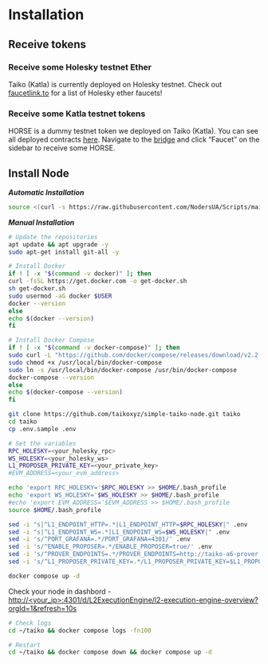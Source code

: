 # Installation

## Receive tokens <a href="#top" id="top"></a>

### Receive some Holesky testnet Ether

Taiko (Katla) is currently deployed on Holesky testnet. Check out [faucetlink.to](https://faucetlink.to/) for a list of Holesky ether faucets!

### Receive some Katla testnet tokens <a href="#receive-some-katla-testnet-tokens" id="receive-some-katla-testnet-tokens"></a>

HORSE is a dummy testnet token we deployed on Taiko (Katla). You can see all deployed contracts [here](https://docs.taiko.xyz/network-reference/addresses). Navigate to the [bridge](https://bridge.katla.taiko.xyz/) and click “Faucet” on the sidebar to receive some HORSE.

## Install Node

_**Automatic Installation**_

```bash
source <(curl -s https://raw.githubusercontent.com/NodersUA/Scripts/main/taiko)
```

_**Manual Installation**_

```bash
# Update the repositories
apt update && apt upgrade -y
sudo apt-get install git-all -y
```

```bash
# Install Docker
if ! [ -x "$(command -v docker)" ]; then
curl -fsSL https://get.docker.com -o get-docker.sh
sh get-docker.sh
sudo usermod -aG docker $USER
docker --version
else
echo $(docker --version)
fi
```

```bash
# Install Docker Compose
if ! [ -x "$(command -v docker-compose)" ]; then
sudo curl -L "https://github.com/docker/compose/releases/download/v2.2.3/docker-compose-$(uname -s)-$(uname -m)" -o /usr/local/bin/docker-compose 
sudo chmod +x /usr/local/bin/docker-compose 
sudo ln -s /usr/local/bin/docker-compose /usr/bin/docker-compose
docker-compose --version
else
echo $(docker-compose --version)
fi
```

```bash
git clone https://github.com/taikoxyz/simple-taiko-node.git taiko
cd taiko
cp .env.sample .env
```

```bash
# Set the variables
RPC_HOLESKY=<your_holesky_rpc>
WS_HOLESKY=<your_holesky_ws>
L1_PROPOSER_PRIVATE_KEY=<your_private_key>
#EVM_ADDRESS=<your_evm_address>

echo 'export RPC_HOLESKY='$RPC_HOLESKY >> $HOME/.bash_profile
echo 'export WS_HOLESKY='$WS_HOLESKY >> $HOME/.bash_profile
#echo 'export EVM_ADDRESS='$EVM_ADDRESS >> $HOME/.bash_profile
source $HOME/.bash_profile
```

```bash
sed -i "s|^L1_ENDPOINT_HTTP=.*|L1_ENDPOINT_HTTP=$RPC_HOLESKY|" .env
sed -i "s|^L1_ENDPOINT_WS=.*|L1_ENDPOINT_WS=$WS_HOLESKY|" .env
sed -i 's/^PORT_GRAFANA=.*/PORT_GRAFANA=4301/' .env
sed -i 's/^ENABLE_PROPOSER=.*/ENABLE_PROPOSER=true/' .env
sed -i 's/^PROVER_ENDPOINTS=.*/PROVER_ENDPOINTS=http://taiko-a6-prover.zkpool.io:9876/' .env
sed -i 's/^L1_PROPOSER_PRIVATE_KEY=.*/L1_PROPOSER_PRIVATE_KEY=$L1_PROPOSER_PRIVATE_KEY/' .env
```

```bash
docker compose up -d
```

Check your node in dashbord - [http://\<your\_ip>:4301/d/L2ExecutionEngine/l2-execution-engine-overview?orgId=1\&refresh=10s](http://46.4.101.90:4301/d/L2ExecutionEngine/l2-execution-engine-overview?orgId=1\&refresh=10s)

```bash
# Check logs
cd ~/taiko && docker compose logs -fn100
```

```bash
# Restart
cd ~/taiko && docker compose down && docker compose up -d
```
